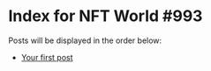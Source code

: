 # Index for NFT World #993
Posts will be displayed in the order below:

- [Your first post](./001-first.md)

